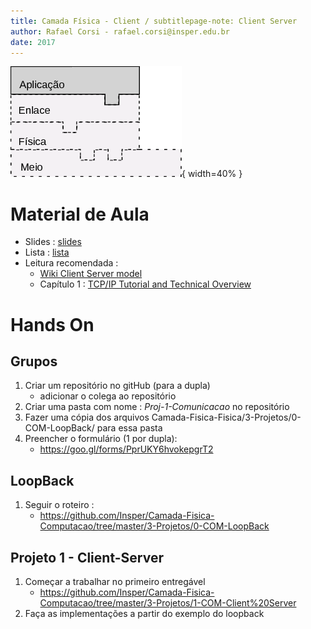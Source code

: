 ```yaml
---
title: Camada Física - Client / subtitlepage-note: Client Server
author: Rafael Corsi - rafael.corsi@insper.edu.br
date: 2017
---
```


![Camada Atual](doc/etapaAtualPilhaAplicacao.png){ width=40% }

# Material de Aula
- Slides : [slides](https://github.com/Insper/Camada-Fisica-Computacao/blob/master/2-Aulas/2-Client-Server/2-Slides-Client-Server.pdf)
- Lista : [lista](https://github.com/Insper/Camada-Fisica-Computacao/blob/master/2-Aulas/2-Client-Server/2-Lista-Client-Server.pdf)
- Leitura recomendada :
    - [Wiki Client Server model](https://en.wikipedia.org/wiki/Client%E2%80%93server_model)
    - Capítulo 1 : [TCP/IP Tutorial and Technical Overview](https://books.google.com.br/books?id=TgwWAgAAQBAJ&printsec=frontcover&hl=pt-BR&source=gbs_ge_summary_r&cad=0#v=onepage&q&f=false)

# Hands On

## Grupos
1. Criar um repositório no gitHub (para a dupla)
    - adicionar o colega ao repositório
1. Criar uma pasta com nome : *Proj-1-Comunicacao* no repositório
1. Fazer uma cópia dos arquivos Camada-Fisica-Fisica/3-Projetos/0-COM-LoopBack/ para essa pasta
1. Preencher o formulário (1 por dupla):
    - https://goo.gl/forms/PprUKY6hvokepgrT2 

## LoopBack
1. Seguir o roteiro : 
    - https://github.com/Insper/Camada-Fisica-Computacao/tree/master/3-Projetos/0-COM-LoopBack

## Projeto 1 - Client-Server
1. Começar a trabalhar no primeiro entregável 
    - https://github.com/Insper/Camada-Fisica-Computacao/tree/master/3-Projetos/1-COM-Client%20Server
1. Faça as implementações a partir do exemplo do loopback
